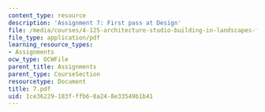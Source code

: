 ```yaml
---
content_type: resource
description: 'Assignment 7: First pass at Design'
file: /media/courses/4-125-architecture-studio-building-in-landscapes-fall-2002/1ce36229183fffb60a248e33549b1b41_7.pdf
file_type: application/pdf
learning_resource_types:
- Assignments
ocw_type: OCWFile
parent_title: Assignments
parent_type: CourseSection
resourcetype: Document
title: 7.pdf
uid: 1ce36229-183f-ffb6-0a24-8e33549b1b41
---
```

